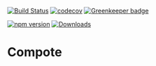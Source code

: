 [![Build Status](https://travis-ci.org/vdsabev/compote.svg)](https://travis-ci.org/vdsabev/compote)
[![codecov](https://codecov.io/gh/vdsabev/compote/branch/master/graph/badge.svg)](https://codecov.io/gh/vdsabev/compote)
[![Greenkeeper badge](https://badges.greenkeeper.io/vdsabev/compote.svg)](https://greenkeeper.io)

[![npm version](https://badge.fury.io/js/compote.svg)](https://www.npmjs.com/package/compote)
[![Downloads](https://img.shields.io/npm/dm/compote.svg)](https://www.npmjs.com/package/compote)

# Compote

